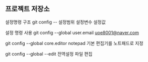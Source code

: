 ## 프로젝트 저장소

설정명령 구조
git config -- 설정범위 설정변수 설정값

설정 명령 사용
git config --global user.email uoe8001@naver.com

git config --global core.editor notepad 기본 편집기를 노트패드로 지정

git config --global --edit 전역설정 파일 편집
